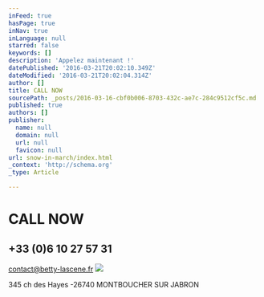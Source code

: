 ```yaml
---
inFeed: true
hasPage: true
inNav: true
inLanguage: null
starred: false
keywords: []
description: 'Appelez maintenant !'
datePublished: '2016-03-21T20:02:10.349Z'
dateModified: '2016-03-21T20:02:04.314Z'
author: []
title: CALL NOW
sourcePath: _posts/2016-03-16-cbf0b006-8703-432c-ae7c-284c9512cf5c.md
published: true
authors: []
publisher:
  name: null
  domain: null
  url: null
  favicon: null
url: snow-in-march/index.html
_context: 'http://schema.org'
_type: Article

---
```

# CALL NOW

## +33 (0)6 10 27 57 31

contact@betty-lascene.fr
![](https://the-grid-user-content.s3-us-west-2.amazonaws.com/c3b3d430-cd3a-4371-8367-7691a539bd0a.png)

345 ch des Hayes -26740 MONTBOUCHER SUR JABRON
